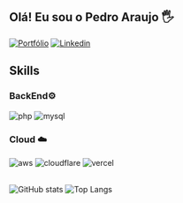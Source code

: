 ## Olá! Eu sou o Pedro Araujo 🖐️

[![Portfólio](https://img.shields.io/website?label=www.pedroaraujo.dev&style=for-the-badge&url=https://www.pedroaraujo.dev)](https://www.pedroaraujo.dev)
[![Linkedin](https://img.shields.io/badge/LinkedIn-0077B5?style=for-the-badge&logo=linkedin&logoColor=white)](https://www.linkedin.com/in/eupsa/)

## Skills

<div style="display: inline_block">  
  <h3>BackEnd⚙️</h3>
  <img align="center" alt="php" src="https://img.shields.io/badge/PHP-777BB4?style=for-the-badge&logo=php&logoColor=white" />
  <img align="center" alt="mysql" src="https://img.shields.io/badge/MySQL-00000F?style=for-the-badge&logo=mysql&logoColor=white" />

  <h3>Cloud ☁️</h3>
  <img align="center" alt="aws" src="https://img.shields.io/badge/Amazon_AWS-232F3E?style=for-the-badge&logo=amazon-aws&logoColor=white" />
  <img align="center" alt="cloudflare" src="https://img.shields.io/badge/Cloudflare-F38020?style=for-the-badge&logo=Cloudflare&logoColor=white" />
  <img align="center" alt="vercel" src="https://img.shields.io/badge/Vercel-000000?style=for-the-badge&logo=vercel&logoColor=white" />
</div><br/>

![GitHub stats](https://github-readme-stats.vercel.app/api?username=eupsa&show_icons=true&theme=dark&locale=pt-br)
![Top Langs](https://github-readme-stats.vercel.app/api/top-langs/?username=eupsa&layout=compact&theme=dark&locale=pt-br)
